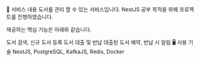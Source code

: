 📜 서비스 내용
도서를 관리 할 수 있는 서비스입니다.
NestJS 공부 목적을 위해 프로젝트를 진행하였습니다.

제공하는 핵심 기능은 아래와 같습니다.

도서 검색, 신규 도서 등록
도서 대출 및 반납
대출된 도서 예약, 반납 시 알림
🖥️ 사용 기술
NestJS, PostgreSQL, KafkaJS, Redis, Docker
